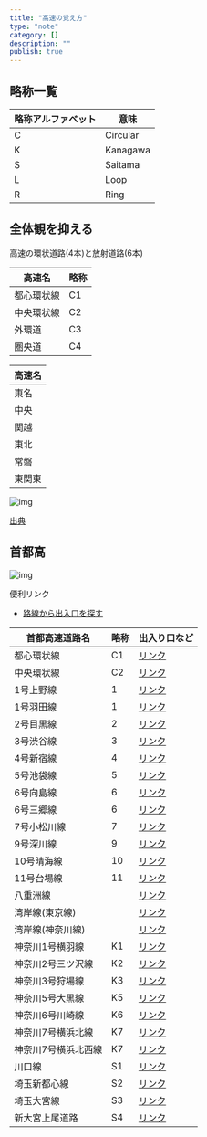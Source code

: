 ```yaml
---
title: "高速の覚え方"
type: "note"
category: []
description: ""
publish: true
---
```


## 略称一覧

|略称アルファベット|意味
|---|---|
|C|Circular
|K|Kanagawa
|S|Saitama
|L|Loop
|R|Ring

## 全体観を抑える

高速の環状道路(4本)と放射道路(6本)

|高速名|略称|
|---|---|
|都心環状線|C1
|中央環状線|C2
|外環道|C3
|圏央道|C4

|高速名|
|---|
|東名|
|中央|
|関越|
|東北|
|常磐|
|東関東|

![img](https://roadlearning.info/wp-content/uploads/2018/10/tokyoA2-eyecatch.gif)

[出典](https://roadlearning.info/tokyo-framework)

## 首都高

![img](https://www.shutoko.co.jp/-/media/images/responsive/corporate/company/database/route/rosen11.png)


便利リンク

* [路線から出入口を探す](https://www.shutoko.jp/use/network/map/)

|首都高速道路名|略称|出入り口など
|---|---|---|
|都心環状線|C1|[リンク]()
|中央環状線|C2|[リンク]()
|1号上野線|1|[リンク](https://ja.wikipedia.org/wiki/%E9%A6%96%E9%83%BD%E9%AB%98%E9%80%9F1%E5%8F%B7%E4%B8%8A%E9%87%8E%E7%B7%9A#%E5%87%BA%E5%85%A5%E5%8F%A3%E3%81%AA%E3%81%A9)
|1号羽田線|1|[リンク](https://ja.wikipedia.org/wiki/%E9%A6%96%E9%83%BD%E9%AB%98%E9%80%9F1%E5%8F%B7%E7%BE%BD%E7%94%B0%E7%B7%9A#%E5%87%BA%E5%85%A5%E5%8F%A3%E3%81%AA%E3%81%A9)
|2号目黒線|2|[リンク](https://ja.wikipedia.org/wiki/%E9%A6%96%E9%83%BD%E9%AB%98%E9%80%9F2%E5%8F%B7%E7%9B%AE%E9%BB%92%E7%B7%9A#%E5%87%BA%E5%85%A5%E5%8F%A3%E3%81%AA%E3%81%A9)
|3号渋谷線|3|[リンク](https://ja.wikipedia.org/wiki/%E9%A6%96%E9%83%BD%E9%AB%98%E9%80%9F3%E5%8F%B7%E6%B8%8B%E8%B0%B7%E7%B7%9A#%E5%87%BA%E5%85%A5%E5%8F%A3%E3%81%AA%E3%81%A9)
|4号新宿線|4|[リンク](https://ja.wikipedia.org/wiki/%E9%A6%96%E9%83%BD%E9%AB%98%E9%80%9F4%E5%8F%B7%E6%96%B0%E5%AE%BF%E7%B7%9A#%E5%87%BA%E5%85%A5%E5%8F%A3%E3%81%AA%E3%81%A9)
|5号池袋線|5|[リンク](https://ja.wikipedia.org/wiki/%E9%A6%96%E9%83%BD%E9%AB%98%E9%80%9F5%E5%8F%B7%E6%B1%A0%E8%A2%8B%E7%B7%9A#%E5%87%BA%E5%85%A5%E5%8F%A3%E3%81%AA%E3%81%A9)
|6号向島線|6|[リンク](https://ja.wikipedia.org/wiki/%E9%A6%96%E9%83%BD%E9%AB%98%E9%80%9F6%E5%8F%B7%E5%90%91%E5%B3%B6%E7%B7%9A#%E5%87%BA%E5%85%A5%E5%8F%A3%E3%81%AA%E3%81%A9)
|6号三郷線|6|[リンク](https://ja.wikipedia.org/wiki/%E9%A6%96%E9%83%BD%E9%AB%98%E9%80%9F6%E5%8F%B7%E4%B8%89%E9%83%B7%E7%B7%9A#%E5%87%BA%E5%85%A5%E5%8F%A3%E3%81%AA%E3%81%A9)
|7号小松川線|7|[リンク](https://ja.wikipedia.org/wiki/%E9%A6%96%E9%83%BD%E9%AB%98%E9%80%9F7%E5%8F%B7%E5%B0%8F%E6%9D%BE%E5%B7%9D%E7%B7%9A#%E5%87%BA%E5%85%A5%E5%8F%A3%E3%81%AA%E3%81%A9)
|9号深川線|9|[リンク](https://ja.wikipedia.org/wiki/%E9%A6%96%E9%83%BD%E9%AB%98%E9%80%9F9%E5%8F%B7%E6%B7%B1%E5%B7%9D%E7%B7%9A#%E5%87%BA%E5%85%A5%E5%8F%A3%E3%81%AA%E3%81%A9)
|10号晴海線|10|[リンク](https://ja.wikipedia.org/wiki/%E9%A6%96%E9%83%BD%E9%AB%98%E9%80%9F10%E5%8F%B7%E6%99%B4%E6%B5%B7%E7%B7%9A#%E5%87%BA%E5%85%A5%E5%8F%A3%E3%81%AA%E3%81%A9)
|11号台場線|11|[リンク](https://ja.wikipedia.org/wiki/%E9%A6%96%E9%83%BD%E9%AB%98%E9%80%9F11%E5%8F%B7%E5%8F%B0%E5%A0%B4%E7%B7%9A#%E5%87%BA%E5%85%A5%E5%8F%A3%E3%81%AA%E3%81%A9)
|八重洲線||[リンク]()
|湾岸線(東京線)||[リンク]()
|湾岸線(神奈川線)||[リンク]()
|神奈川1号横羽線|K1|[リンク]()
|神奈川2号三ツ沢線|K2|[リンク]()
|神奈川3号狩場線|K3|[リンク]()
|神奈川5号大黒線|K5|[リンク]()
|神奈川6号川崎線|K6|[リンク]()
|神奈川7号横浜北線|K7|[リンク]()
|神奈川7号横浜北西線|K7|[リンク]()
|川口線|S1|[リンク]()
|埼玉新都心線|S2|[リンク]()
|埼玉大宮線|S3|[リンク]()
|新大宮上尾道路|S4|[リンク]()

